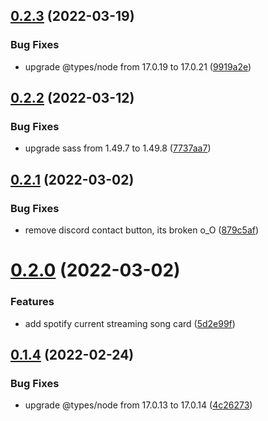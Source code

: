 ## [0.2.3](https://github.com/kr-anurag/portfolio/compare/v0.2.2...v0.2.3) (2022-03-19)


### Bug Fixes

* upgrade @types/node from 17.0.19 to 17.0.21 ([9919a2e](https://github.com/kr-anurag/portfolio/commit/9919a2e2684c48512124968eb2bfa9eb42a54164))



## [0.2.2](https://github.com/kr-anurag/portfolio/compare/v0.2.1...v0.2.2) (2022-03-12)


### Bug Fixes

* upgrade sass from 1.49.7 to 1.49.8 ([7737aa7](https://github.com/kr-anurag/portfolio/commit/7737aa717677225652302895d184dee61fd71c85))



## [0.2.1](https://github.com/kr-anurag/portfolio/compare/v0.2.0...v0.2.1) (2022-03-02)


### Bug Fixes

* remove discord contact button, its broken o_O ([879c5af](https://github.com/kr-anurag/portfolio/commit/879c5afb0d275062bcbe49eeac818bed28f676b5))



# [0.2.0](https://github.com/kr-anurag/portfolio/compare/v0.1.4...v0.2.0) (2022-03-02)


### Features

* add spotify current streaming song card ([5d2e99f](https://github.com/kr-anurag/portfolio/commit/5d2e99ff136f815b3cf59431a9fa9da78bf8906e))



## [0.1.4](https://github.com/kr-anurag/portfolio/compare/v0.1.3...v0.1.4) (2022-02-24)


### Bug Fixes

* upgrade @types/node from 17.0.13 to 17.0.14 ([4c26273](https://github.com/kr-anurag/portfolio/commit/4c26273e44599a3ca1ac47febed998f7d02d2d44))



